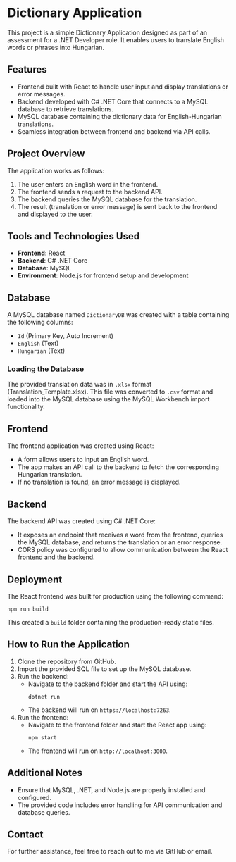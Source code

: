 
# Dictionary Application

This project is a simple Dictionary Application designed as part of an assessment for a .NET Developer role. It enables users to translate English words or phrases into Hungarian.

## Features
- Frontend built with React to handle user input and display translations or error messages.
- Backend developed with C# .NET Core that connects to a MySQL database to retrieve translations.
- MySQL database containing the dictionary data for English-Hungarian translations.
- Seamless integration between frontend and backend via API calls.

## Project Overview
The application works as follows:
1. The user enters an English word in the frontend.
2. The frontend sends a request to the backend API.
3. The backend queries the MySQL database for the translation.
4. The result (translation or error message) is sent back to the frontend and displayed to the user.

## Tools and Technologies Used
- **Frontend**: React
- **Backend**: C# .NET Core
- **Database**: MySQL
- **Environment**: Node.js for frontend setup and development

## Database
A MySQL database named `DictionaryDB` was created with a table containing the following columns:
- `Id` (Primary Key, Auto Increment)
- `English` (Text)
- `Hungarian` (Text)

### Loading the Database
The provided translation data was in `.xlsx` format (Translation_Template.xlsx). This file was converted to `.csv` format and loaded into the MySQL database using the MySQL Workbench import functionality.

## Frontend
The frontend application was created using React:
- A form allows users to input an English word.
- The app makes an API call to the backend to fetch the corresponding Hungarian translation.
- If no translation is found, an error message is displayed.

## Backend
The backend API was created using C# .NET Core:
- It exposes an endpoint that receives a word from the frontend, queries the MySQL database, and returns the translation or an error response.
- CORS policy was configured to allow communication between the React frontend and the backend.

## Deployment
The React frontend was built for production using the following command:
```
npm run build
```
This created a `build` folder containing the production-ready static files.

## How to Run the Application
1. Clone the repository from GitHub.
2. Import the provided SQL file to set up the MySQL database.
3. Run the backend:
   - Navigate to the backend folder and start the API using:
     ```
     dotnet run
     ```
   - The backend will run on `https://localhost:7263`.
4. Run the frontend:
   - Navigate to the frontend folder and start the React app using:
     ```
     npm start
     ```
   - The frontend will run on `http://localhost:3000`.

## Additional Notes
- Ensure that MySQL, .NET, and Node.js are properly installed and configured.
- The provided code includes error handling for API communication and database queries.

## Contact
For further assistance, feel free to reach out to me via GitHub or email.
